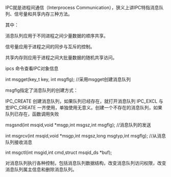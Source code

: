 IPC就是进程间通信（Interprocess Communication），狭义上讲IPC特指消息队列、信号量和共享内存三种方法。

其中：

消息队列应用于不同进程之间少量数据的顺序共享。

信号量应用于进程之间的同步与互斥的控制。

共享内存则应用于进程之间大批量数据的随机共享访问。

ipcs 命令查看IPC对象信息

int msgget(key_t key, int msgflg);   //采用msgget创建消息队列

msgflg指定了消息队列的创建方式：

IPC_CREATE  创建消息队列，如果队列已经存在，就打开消息队列
IPC_EXCL  与宏IPC_CREATE 一齐使用，单独使用无意义。创建一个不存在的消息队列，如果队列已存在，函数调用失败

msgsnd(int msqid,void *msgp,int msgsz,int msgflg); //消息队列的发送

int msgrcv(int msqid,void *msgp,int msgsz,long msgtyp,int msgflg);  //从消息队列接收消息

int msgctl(int msgid,int cmd,struct msqid_ds *buf);  

对消息队列执行各种控制，包括消息队列数据结构，改变消息队列访问权限，改变消息队列属主信息和删除消息队列。




